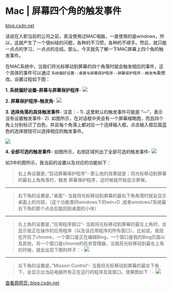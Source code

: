 # Mac | 屏幕四个角的触发事件

[blog.csdn.net](https://blog.csdn.net/north1989/article/details/53314041)

话说在入职当前的公司之前，真没使用过MAC电脑，一直使用的是windows，所以，这就产生了一个很纠结的问题，各种的不习惯，各种的不顺手。然后，就只能一点点的学习，一点点的总结。那么，今天就先了解一下MAC屏幕上四个角的触发事件。

在MAC系统中，当我们将光标移动到屏幕的四个角落时就会触发相应的事件，这个具体的事件可以通过 `系统偏好设置--桌面与屏幕保护程序--屏幕保护程序--触发角`来修改。设置过程如下图：

**1\. 系统偏好设置–屏幕与屏幕保护程序**-
![](https://cubox.pro/c/filters:no_upscale()?imageUrl=https%3A%2F%2Fimg-blog.csdnimg.cn%2Fimg_convert%2F92510221ebc233c0af248477a20550ab.png)

**2\. 屏幕保护程序–触发角**-
![](https://cubox.pro/c/filters:no_upscale()?imageUrl=https%3A%2F%2Fimg-blog.csdnimg.cn%2Fimg_convert%2F408b2999004bae56be107038bf131aec.png)

**3\. 选择角落的具体触发事件**-
注意：-
1). 这里默认的触发事件可能是 “—”，表示没有设置触发事件-
2). 如图所示，在对话框中央会有一个屏幕缩略图，而且四个角上分别标识了白色，并且每个角落上都对应一个选择输入框，点击输入框后面蓝色的选择按钮可以选择相应的触发事件。

![](https://cubox.pro/c/filters:no_upscale()?imageUrl=https%3A%2F%2Fimg-blog.csdnimg.cn%2Fimg_convert%2Ff450471cf598e1f219c0c53aba2438ef.png)

**4\. 全部可选的触发事件**-
如图所示，右侧区域列出了全部可选的触发事件-
![](https://cubox.pro/c/filters:no_upscale()?imageUrl=https%3A%2F%2Fimg-blog.csdnimg.cn%2Fimg_convert%2Ff3d72830cc5ab02f1631b0685870d0a8.png)

如3中的图所示，我当前的设置以及对应的功能如下：

> 右上角设置是，”启动屏幕保护程序“-
> 那么他的效果就是：将光标移动到屏幕的最右上角角落时，触发 屏幕保护程序，这时候就开始显示屏保。

* * *

> 右下角的设置是，”桌面“-
> 当我将光标移动到屏幕的最右下角角落时就会显示桌面上的内容，（这个功能类同windows下的win+D ,或者windows7系统最右下角的那个点击后能回到桌面的小块）

* * *

> 左上角的设置是，”应用程序窗口“-
> 当我将光标移动到屏幕的最左上角时，会显示我正在操作的应用程序（以及该应用程序的所有窗口）。比如说，我现在开启了chrome，一个窗口是正在编辑Blog，一个窗口是我的Blog页面以及其他，另一个窗口是chrome的任务管理器，当我将光标移动到最左上角的时候，就会出现下图的样子：-
> ![](https://cubox.pro/c/filters:no_upscale()?imageUrl=https%3A%2F%2Fimg-blog.csdnimg.cn%2Fimg_convert%2F6f01e3e3fc4b387ba931886e5088429f.png)

* * *

> 左下角的设置是，”Mission Control“-
> 当我将光标移动到屏幕的最左下角下，会显示出当前电脑所有正在运行的程序及其窗口。效果图如下：-
> ![](https://cubox.pro/c/filters:no_upscale()?imageUrl=https%3A%2F%2Fimg-blog.csdnimg.cn%2Fimg_convert%2F550a799306e13aa1cc355abd8cfe68d3.png)

[查看原网页: blog.csdn.net](https://blog.csdn.net/north1989/article/details/53314041)